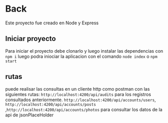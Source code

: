# Back

Este proyecto fue creado en Node y Express

## Iniciar proyecto

Para iniciar el proyecto debe clonarlo y luego instalar las dependencias con `npm i`
luego podra iniociar la aplicacion con el comando `node index` o `npm start`

## rutas

puede realisar las consultas en un cliente http como postman con las siguientes rutas:
`http://localhost:4200/api/audits` para los registros consultados anteriormente.
`http://localhost:4200/api/accounts/users`, `http://localhost:4200/api/accounts/posts` ,`http://localhost:4200/api/accounts/photos` para consultar los datos de la api de jsonPlaceHolder
